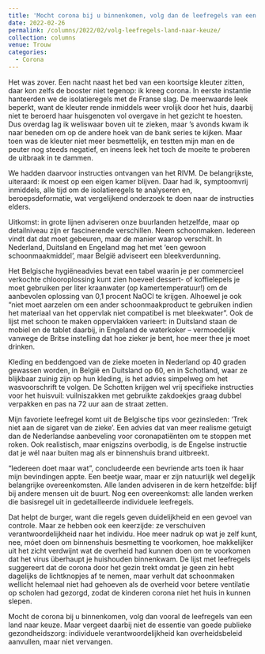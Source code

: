 ```yaml
---
title: 'Mocht corona bij u binnenkomen, volg dan de leefregels van een land naar keuze'
date: 2022-02-26
permalink: /columns/2022/02/volg-leefregels-land-naar-keuze/
collection: columns
venue: Trouw
categories:
  - Corona
---
```


Het was zover. Een nacht naast het bed van een koortsige kleuter zitten, daar kon zelfs de booster niet tegenop: ik kreeg corona. In eerste instantie hanteerden we de isolatieregels met de Franse slag. De meerwaarde leek beperkt, want de kleuter rende inmiddels weer vrolijk door het huis, daarbij niet te beroerd haar huisgenoten vol overgave in het gezicht te hoesten. Dus overdag lag ik weliswaar boven uit te zieken, maar ’s avonds kwam ik naar beneden om op de andere hoek van de bank series te kijken. Maar toen was de kleuter niet meer besmettelijk, en testten mijn man en de peuter nog steeds negatief, en ineens leek het toch de moeite te proberen de uitbraak in te dammen.

We hadden daarvoor instructies ontvangen van het RIVM. De belangrijkste, uiteraard: ik moest op een eigen kamer blijven. Daar had ik, symptoomvrij inmiddels, alle tijd om de isolatieregels te analyseren en, beroepsdeformatie, wat vergelijkend onderzoek te doen naar de instructies elders.

Uitkomst: in grote lijnen adviseren onze buurlanden hetzelfde, maar op detailniveau zijn er fascinerende verschillen. Neem schoonmaken. Iedereen vindt dat dat moet gebeuren, maar de manier waarop verschilt. In Nederland, Duitsland en Engeland mag het met ‘een gewoon schoonmaakmiddel’, maar België adviseert een bleekverdunning.

Het Belgische hygiëneadvies bevat een tabel waarin je per commercieel verkochte chlooroplossing kunt zien hoeveel dessert- of koffielepels je moet gebruiken per liter kraanwater (op kamertemperatuur!) om de aanbevolen oplossing van 0,1 procent NaOCl te krijgen. Alhoewel je ook “niet moet aarzelen om een ander schoonmaakproduct te gebruiken indien het materiaal van het oppervlak niet compatibel is met bleekwater”. Ook de lijst met schoon te maken oppervlakken varieert: in Duitsland staan de mobiel en de tablet daarbij, in Engeland de waterkoker – vermoedelijk vanwege de Britse instelling dat hoe zieker je bent, hoe meer thee je moet drinken.

Kleding en beddengoed van de zieke moeten in Nederland op 40 graden gewassen worden, in België en Duitsland op 60, en in Schotland, waar ze blijkbaar zuinig zijn op hun kleding, is het advies simpelweg om het wasvoorschrift te volgen. De Schotten krijgen wel vrij specifieke instructies voor het huisvuil: vuilniszakken met gebruikte zakdoekjes graag dubbel verpakken en pas na 72 uur aan de straat zetten.

Mijn favoriete leefregel komt uit de Belgische tips voor gezinsleden: ‘Trek niet aan de sigaret van de zieke’. Een advies dat van meer realisme getuigt dan de Nederlandse aanbeveling voor coronapatiënten om te stoppen met roken. Ook realistisch, maar enigszins overbodig, is de Engelse instructie dat je wél naar buiten mag als er binnenshuis brand uitbreekt.

“Iedereen doet maar wat”, concludeerde een bevriende arts toen ik haar mijn bevindingen appte. Een beetje waar, maar er zijn natuurlijk wel degelijk belangrijke overeenkomsten. Alle landen adviseren in de kern hetzelfde: blijf bij andere mensen uit de buurt. Nog een overeenkomst: alle landen werken die basisregel uit in gedetailleerde individuele leefregels.

Dat helpt de burger, want die regels geven duidelijkheid en een gevoel van controle. Maar ze hebben ook een keerzijde: ze verschuiven verantwoordelijkheid naar het individu. Hoe meer nadruk op wat je zelf kunt, nee, móet doen om binnenshuis besmetting te voorkomen, hoe makkelijker uit het zicht verdwijnt wat de overheid had kunnen doen om te voorkomen dat het virus überhaupt je huishouden binnenkwam. De lijst met leefregels suggereert dat de corona door het gezin trekt omdat je geen zin hebt dagelijks de lichtknopjes af te nemen, maar verhult dat schoonmaken wellicht helemaal niet had gehoeven als de overheid voor betere ventilatie op scholen had gezorgd, zodat de kinderen corona niet het huis in kunnen slepen.

Mocht de corona bij u binnenkomen, volg dan vooral de leefregels van een land naar keuze. Maar vergeet daarbij niet de essentie van goede publieke gezondheidszorg: individuele verantwoordelijkheid kan overheidsbeleid aanvullen, maar niet vervangen.
